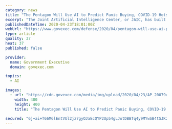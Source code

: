 ```yaml
---
category: news
title: "The Pentagon Will Use AI to Predict Panic Buying, COVID-19 Hotspots"
excerpt: "The Joint Artificial Intelligence Center, or JAIC, has built a prototype AI tool that uses a wide variety of data streams to predict COVID-19 hotspots and related logistics and supply-chain problems. “You have to be looking a little in the future,” said Nand Mulchandani, chief technical officer at the JAIC. Dubbed Salus, for the Roman ..."
publishedDateTime: 2020-04-23T18:01:00Z
webUrl: "https://www.govexec.com/defense/2020/04/pentagon-will-use-ai-predict-panic-buying-covid-19-hotspots/164836/?oref=ge-category-lander-featured-river"
type: article
quality: 37
heat: 37
published: false

provider:
  name: Government Executive
  domain: govexec.com

topics:
  - AI

images:
  - url: "https://cdn.govexec.com/media/img/upload/2020/04/23/AP_20079457104122-/open-graph.jpg"
    width: 400
    height: 400
    title: "The Pentagon Will Use AI to Predict Panic Buying, COVID-19 Hotspots"

secured: "6j+ai+T66M6lEntVUl2jz7gyOJaEcQYP2Up54gLJotDBBTq4y9MYwSB4tSJK2cm3hHYrIyeyyiTVwsjj6e+6x3I/2QrhVcobUdqJHcWgMfTlUyRRtp/LZmnNocl+PF6O7E6bvtdNOAkQHjwUh6oKBzLxgb3PILjf18X1C/7JWrRwjjcMfbhv3nK01VPXnqJm6yAoK01WO6z6UT/djHelIlejFV69nT/ghfWDsZ6b4ufB4OWaj+ZWqlePNrIbwYmXSiVOBzEHRggKiCtT80/egmvyjBOZyRL+PQzpHwixfxt9RvgvMv4SuYtntYjzLlXt2WxA76Kew6RqdI5VpsqpJT3BnG4vSKQ23wHr6ZFj14+Of6ZbvZvjBKSmhP9NJv6pssfJsIsZLn9cJCDnRnNwFJlix5SfNtLnyrwedcrcBHZwbcHHvHuRr5bKpBzwDD5GJGJB/czhwHVsxRuvUFSZi4Qzrg1HaBnbrM2GwuG0vWA=;PpH9VkvHTsaJkyRxJWM7Qg=="
---
```



